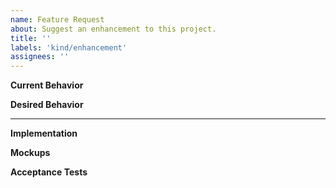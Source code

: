 ```yaml
---
name: Feature Request
about: Suggest an enhancement to this project.
title: ''
labels: 'kind/enhancement'
assignees: ''
---
```


**Current Behavior**
<!-- A brief description of what the problem is. (e.g. I need to be able to...) -->


**Desired Behavior**
<!-- A brief description of the enhancement. -->


---
**Implementation**
<!-- Specifics on the approach to fulfilling the feature request. -->

**Mockups**
<!-- Any visual diagrams of the desired user interface. -->

**Acceptance Tests**
<!-- Stipulations of functional behavior or non-functional items that must be in-place in order for the issue to be closed. -->

